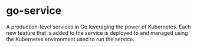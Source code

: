 # go-service
A production-level services in Go leveraging the power of Kubernetes. Each new feature that is added to the service is deployed to and managed using the Kubernetes environment used to run the service.
